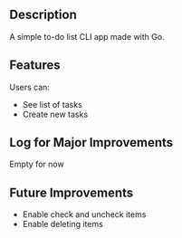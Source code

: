 ## Description

A simple to-do list CLI app made with Go.

## Features

Users can:

- See list of tasks
- Create new tasks

## Log for Major Improvements

Empty for now

## Future Improvements

- Enable check and uncheck items
- Enable deleting items
